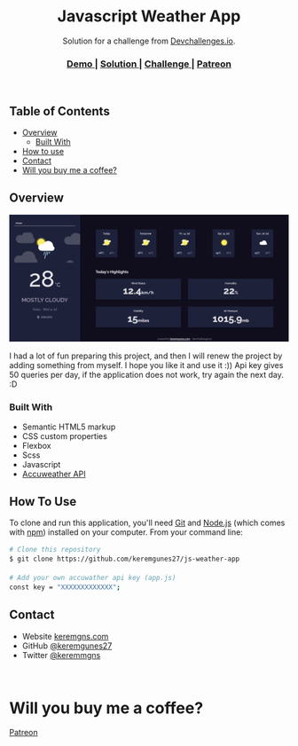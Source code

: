 <h1 align="center">Javascript Weather App</h1>

<div align="center">
   Solution for a challenge from  <a href="http://devchallenges.io" target="_blank">Devchallenges.io</a>.
</div>

<div align="center">
  <h3>
    <a target="_blank"  href="https://js-weather-app-seven.vercel.app/">
      Demo
    </a>
    <span> | </span>
    <a target="_blank"  href="https://devchallenges.io/solutions/V3vzAgY1M2Fbi8tvHZvQ">
      Solution
    </a>
    <span> | </span>
    <a target="_blank"  href="https://devchallenges.io/challenges/mM1UIenRhK808W8qmLWv">
      Challenge
    </a>
    <span> | </span>
    <a target="_blank" href="https://www.patreon.com/keremgunes">
      Patreon
    </a>
  </h3>
</div>

<br>

## Table of Contents

- [Overview](#overview)
  - [Built With](#built-with)
- [How to use](#how-to-use)
- [Contact](#contact)
- [Will you buy me a coffee?](#will-you-buy-me-a-coffee)

## Overview

![screenshot](desktop.png)

I had a lot of fun preparing this project, and then I will renew the project by adding something from myself. I hope you like it and use it :))
Api key gives 50 queries per day, if the application does not work, try again the next day. :D

### Built With

- Semantic HTML5 markup
- CSS custom properties
- Flexbox
- Scss
- Javascript
- [Accuweather API](https://developer.accuweather.com/)

## How To Use

To clone and run this application, you'll need [Git](https://git-scm.com) and [Node.js](https://nodejs.org/en/download/) (which comes with [npm](http://npmjs.com)) installed on your computer. From your command line:

```bash
# Clone this repository
$ git clone https://github.com/keremgunes27/js-weather-app

# Add your own accuwather api key (app.js)
const key = "XXXXXXXXXXXXX";
```

## Contact

- Website [keremgns.com](https://keremgns.com/)
- GitHub [@keremgunes27](https://github.com/keremgunes27)
- Twitter [@keremmgns](https://twitter.com/keremmgns)

<br>

# Will you buy me a coffee?

[Patreon](https://www.patreon.com/keremgunes)
